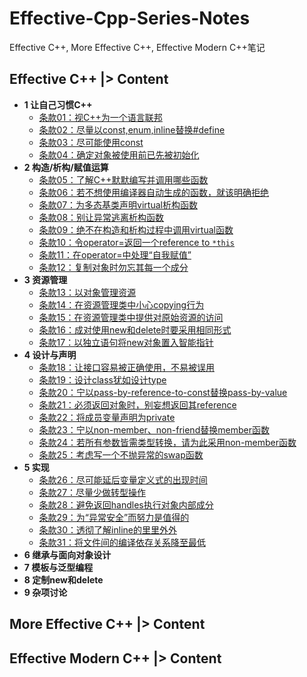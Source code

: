 # Effective-Cpp-Series-Notes
Effective C++, More Effective C++, Effective Modern C++笔记

## Effective C++ |> Content

- **1 让自己习惯C++**
  - [条款01：视C++为一个语言联邦](EffectiveCpp/Chapter1/01.md)
  - [条款02：尽量以const,enum,inline替换#define](EffectiveCpp/Chapter1/02.md)
  - [条款03：尽可能使用const](/EffectiveCpp/Chapter1/03.md)
  - [条款04：确定对象被使用前已先被初始化](/EffectiveCpp/Chapter1/04.md)
- **2 构造/析构/赋值运算**
  - [条款05：了解C++默默编写并调用哪些函数](/EffectiveCpp/Chapter2/05.md)
  - [条款06：若不想使用编译器自动生成的函数，就该明确拒绝](/EffectiveCpp/Chapter2/06.md)
  - [条款07：为多态基类声明virtual析构函数](/EffectiveCpp/Chapter2/07.md)
  - [条款08：别让异常逃离析构函数](/EffectiveCpp/Chapter2/08.md)
  - [条款09：绝不在构造和析构过程中调用virtual函数](/EffectiveCpp/Chapter2/09.md)
  - [条款10：令operator=返回一个reference to `*this`](/EffectiveCpp/Chapter2/10.md)
  - [条款11：在operator=中处理“自我赋值”](/EffectiveCpp/Chapter2/11.md)
  - [条款12：复制对象时勿忘其每一个成分](/EffectiveCpp/Chapter2/12.md)
- **3 资源管理**
  - [条款13：以对象管理资源](/EffectiveCpp/Chapter3/13.md)
  - [条款14：在资源管理类中小心copying行为](/EffectiveCpp/Chapter3/14.md)
  - [条款15：在资源管理类中提供对原始资源的访问](/EffectiveCpp/Chapter3/15.md)
  - [条款16：成对使用new和delete时要采用相同形式](/EffectiveCpp/Chapter3/16.md)
  - [条款17：以独立语句将new对象置入智能指针](/EffectiveCpp/Chapter3/17.md)
- **4 设计与声明**
  - [条款18：让接口容易被正确使用，不易被误用](/EffectiveCpp/Chapter4/18.md)
  - [条款19：设计class犹如设计type](/EffectiveCpp/Chapter4/19.md)
  - [条款20：宁以pass-by-reference-to-const替换pass-by-value](/EffectiveCpp/Chapter4/20.md)
  - [条款21：必须返回对象时，别妄想返回其reference](/EffectiveCpp/Chapter4/21.md) 
  - [条款22：将成员变量声明为private](/EffectiveCpp/Chapter4/22.md)
  - [条款23：宁以non-member、non-friend替换member函数](/EffectiveCpp/Chapter4/23.md)
  - [条款24：若所有参数皆需类型转换，请为此采用non-member函数](/EffectiveCpp/Chapter4/24.md)
  - [条款25：考虑写一个不抛异常的swap函数](/EffectiveCpp/Chapter4/25.md)
- **5 实现**
  - [条款26：尽可能延后变量定义式的出现时间](/EffectiveCpp/Chapter5/26.md)
  - [条款27：尽量少做转型操作](/EffectiveCpp/Chapter5/27.md)
  - [条款28：避免返回handles执行对象内部成分](/EffectiveCpp/Chapter5/28.md)
  - [条款29：为“异常安全”而努力是值得的](/EffectiveCpp/Chapter5/29.md)
  - [条款30：透彻了解inline的里里外外](/EffectiveCpp/Chapter5/30.md)
  - [条款31：将文件间的编译依存关系降至最低](/EffectiveCpp/Chapter5/31.md)
- **6 继承与面向对象设计**
- **7 模板与泛型编程**
- **8 定制new和delete**
- **9 杂项讨论**
## More Effective C++ |> Content

## Effective Modern C++ |> Content
